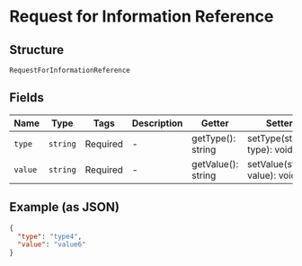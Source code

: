 
# Request for Information Reference

## Structure

`RequestForInformationReference`

## Fields

| Name | Type | Tags | Description | Getter | Setter |
|  --- | --- | --- | --- | --- | --- |
| `type` | `string` | Required | - | getType(): string | setType(string type): void |
| `value` | `string` | Required | - | getValue(): string | setValue(string value): void |

## Example (as JSON)

```json
{
  "type": "type4",
  "value": "value6"
}
```

